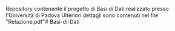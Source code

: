 Repository contenente il progetto di Basi di Dati realizzato presso l'Università di Padova
Ulteriori dettagli sono contenuti nel file "Relazione.pdf"# Basi-di-Dati
